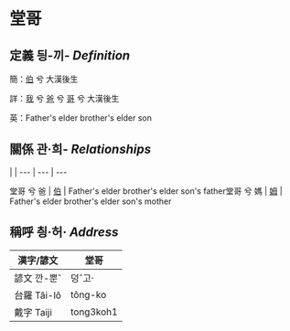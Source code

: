# 堂哥
## 定義 딍-끼- _Definition_
簡：[伯](member10.md) 兮 大漢後生

詳：[我](member1.md) 兮 [爸](member2.md) 兮 [哥](member10.md) 兮 大漢後生

英：Father's elder brother's elder son

## 關係 관·희- _Relationships_

 | | 
--- | --- | --- 


堂哥 兮 爸 | [伯](member10.md) | Father's elder brother's elder son's father堂哥 兮 媽 | [姆](member33.md) | Father's elder brother's elder son's mother

## 稱呼 칑·허· _Address_

漢字/諺文 | 堂哥
--- | ---
諺文 깐-뿐ˆ | 덩ˆ고·
台羅 Tâi-lô | tông-ko
戴字 Taiji | tong3koh1


